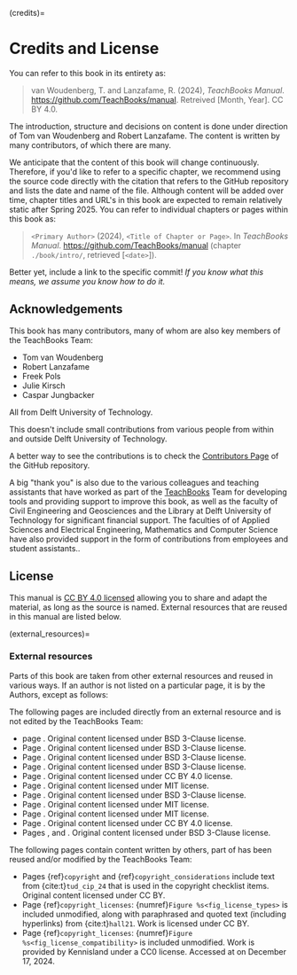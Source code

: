 (credits)=
# Credits and License

You can refer to this book in its entirety as:

> van Woudenberg, T. and Lanzafame, R. (2024), _TeachBooks Manual_. https://github.com/TeachBooks/manual. Retreived [Month, Year]. CC BY 4.0.

The introduction, structure and decisions on content is done under direction of Tom van Woudenberg and Robert Lanzafame. The content is written by many contributors, of which there are many.

We anticipate that the content of this book will change continuously. Therefore, if you'd like to refer to a specific chapter, we recommend using the source code directly with the citation that refers to the GitHub repository and lists the date and name of the file. Although content will be added over time, chapter titles and URL's in this book are expected to remain relatively static after Spring 2025. You can refer to individual chapters or pages within this book as:

> `<Primary Author>` (2024), `<Title of Chapter or Page>`. In _TeachBooks Manual_. https://github.com/TeachBooks/manual (chapter `./book/intro/`, retrieved [`<date>`]).

Better yet, include a link to the specific commit! _If you know what this means, we assume you know how to do it._

## Acknowledgements

This book has many contributors, many of whom are also key members of the TeachBooks Team:

- Tom van Woudenberg
- Robert Lanzafame
- Freek Pols
- Julie Kirsch
- Caspar Jungbacker

All from Delft University of Technology.

This doesn't include small contributions from various people from within and outside Delft University of Technology.

A better way to see the contributions is to check the [Contributors Page](https://github.com/TeachBooks/manual/graphs/contributors) of the GitHub repository.

A big "thank you" is also due to the various colleagues and teaching assistants that have worked as part of the [TeachBooks](https://teachbooks.io/) Team for developing tools and providing support to improve this book, as well as the faculty of Civil Engineering and Geosciences and the Library at Delft University of Technology for significant financial support. The faculties of of Applied Sciences and Electrical Engineering, Mathematics and Computer Science have also provided support in the form of contributions from employees and student assistants.. 

## License
This manual is [CC BY 4.0 licensed](https://creativecommons.org/licenses/by/4.0/) allowing you to share and adapt the material, as long as the source is named. External resources that are reused in this manual are listed below.

(external_resources)=
### External resources

Parts of this book are taken from other external resources and reused in various ways. If an author is not listed on a particular page, it is by the Authors, except as follows:

The following pages are included directly from an external resource and is not edited by the TeachBooks Team:

- page [](./external/annotater/README.md). Original content licensed under BSD 3-Clause license.
- Page [](./external/deploy-book-workflow/README.md). Original content licensed under BSD 3-Clause license.
- Page [](./external/Download-Link-Replacer/README.md). Original content licensed under BSD 3-Clause license.
- Page [](./external/JupyterBook-Patches/README.md). Original content licensed under BSD 3-Clause license.
- Page [](./external/Nested-Books/README.md). Original content licensed under CC BY 4.0 license.
- Page [](./external/Sphinx-Grasple-public/README.md). Original content licensed under MIT license.
- Page [](./external/Sphinx-Image-Inverter/README.md). Original content licensed under BSD 3-Clause license.
- Page [](./external/Sphinx-TUDelft-theme/README.md). Original content licensed under MIT license.
- Page [](./external/teachbooks-sphinx-tippy/README.md). Original content licensed under MIT license.
- Page [](./external/template/README.md). Original content licensed under CC BY 4.0 license.
- Pages [](./external/Useful_python_code/extensionfildownloadreturn.ipynb), [](./external/Useful_python_code/figshrinker.ipynb) and [](./external/Useful_python_code/snippit.ipynb). Original content licensed under BSD 3-Clause license.

The following pages contain content written by others, part of has been reused and/or modified by the TeachBooks Team:
- Pages {ref}`copyright` and {ref}`copyright_considerations` include text from {cite:t}`tud_cip_24` that is used in the copyright checklist items. Original content licensed under CC BY. 
- Page {ref}`copyright_licenses`: {numref}`Figure %s<fig_license_types>` is included unmodified, along with paraphrased and quoted text (including hyperlinks) from {cite:t}`hall21`. Work is licensed under CC BY.
- Page {ref}`copyright_licenses`: {numref}`Figure %s<fig_license_compatibility>` is included unmodified. Work is provided by Kennisland under a CC0 license. Accessed at [](https://wiki.creativecommons.org/wiki/File:CC_License_Compatibility_Chart.png) on December 17, 2024.




